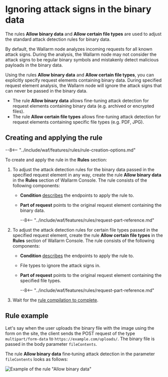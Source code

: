 # Ignoring attack signs in the binary data

The rules **Allow binary data** and **Allow certain file types** are used to adjust the standard attack detection rules for binary data.

By default, the Wallarm node analyzes incoming requests for all known attack signs. During the analysis, the Wallarm node may not consider the attack signs to be regular binary symbols and mistakenly detect malicious payloads in the binary data.

Using the rules **Allow binary data** and **Allow certain file types**, you can explicitly specify request elements containing binary data. During specified request element analysis, the Wallarm node will ignore the attack signs that can never be passed in the binary data.

* The rule **Allow binary data** allows fine-tuning attack detection for request elements containing binary data (e.g. archived or encrypted files).
* The rule **Allow certain file types** allows fine-tuning attack detection for request elements containing specific file types (e.g. PDF, JPG).

## Creating and applying the rule

--8<-- "../include/waf/features/rules/rule-creation-options.md"

To create and apply the rule in the **Rules** section:

1. To adjust the attack detection rules for the binary data passed in the specified request element in any way, create the rule **Allow binary data** in the **Rules** section of Wallarm Console. The rule consists of the following components:

      * **Condition** [describes](add-rule.md#branch-description) the endpoints to apply the rule to.
      * **Part of request** points to the original request element containing the binary data.

         --8<-- "../include/waf/features/rules/request-part-reference.md"
2. To adjust the attack detection rules for certain file types passed in the specified request element, create the rule **Allow certain file types** in the **Rules** section of Wallarm Console. The rule consists of the following components:
      
      * **Condition** [describes](add-rule.md#branch-description) the endpoints to apply the rule to.
      * File types to ignore the attack signs in.
      * **Part of request** points to the original request element containing the specified file types.

         --8<-- "../include/waf/features/rules/request-part-reference.md"
3. Wait for the [rule compilation to complete](compiling.md).

## Rule example

Let's say when the user uploads the binary file with the image using the form on the site, the client sends the POST request of the type `multipart/form-data` to `https://example.com/uploads/`. The binary file is passed in the body parameter `fileContents`.

The rule **Allow binary data** fine‑tuning attack detection in the parameter `fileContents` looks as follows:

![Example of the rule "Allow binary data"](../../images/user-guides/rules/ignore-binary-attacks-example.png)
